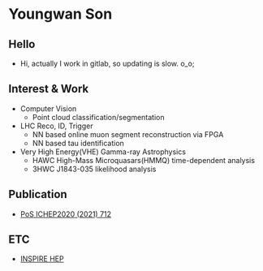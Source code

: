# Youngwan Son

## Hello
* Hi, actually I work in gitlab, so updating is slow. o_o;


## Interest & Work 
* Computer Vision  
  * Point cloud classification/segmentation 
* LHC Reco, ID, Trigger  
  * NN based online muon segment reconstruction via FPGA  
  * NN based tau identification  
* Very High Energy(VHE) Gamma-ray Astrophysics  
  * HAWC High-Mass Microquasars(HMMQ) time-dependent analysis  
  * 3HWC J1843-035 likelihood analysis

## Publication
* [PoS ICHEP2020 (2021) 712](https://doi.org/10.22323/1.390.0712)


## ETC
* [INSPIRE HEP](https://inspirehep.net/authors/1866908)


